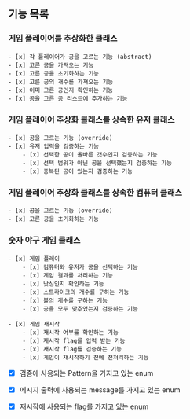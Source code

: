 ## 기능 목록

### 게임 플레이어를 추상화한 클래스
    - [x] 각 플레이어가 공을 고르는 기능 (abstract)
    - [x] 고른 공을 가져오는 기능
    - [x] 고른 공을 초기화하는 기능
    - [x] 고른 공의 개수를 가져오는 기능
    - [x] 이미 고른 공인지 확인하는 기능
    - [x] 공을 고른 공 리스트에 추가하는 기능


### 게임 플레이어 추상화 클래스를 상속한 유저 클래스
    - [x] 공을 고르는 기능 (override)
    - [x] 유저 입력을 검증하는 기능
        - [x] 선택한 공이 올바른 갯수인지 검증하는 기능
        - [x] 선택 범위가 아닌 공을 선택했는지 검증하는 기능
        - [x] 중복된 공이 있는지 검증하는 기능


### 게임 플레이어 추상화 클래스를 상속한 컴퓨터 클래스
    - [x] 공을 고르는 기능 (override)
    - [x] 고른 공을 초기화하는 기능


### 숫자 야구 게임 클래스
    - [x] 게임 플레이
        - [x] 컴퓨터와 유저가 공을 선택하는 기능
        - [x] 게임 결과를 처리하는 기능
        - [x] 낫싱인지 확인하는 기능
        - [x] 스트라이크의 개수를 구하는 기능
        - [x] 볼의 개수를 구하는 기능
        - [x] 공을 모두 맞추었는지 검증하는 기능

    - [x] 게임 재시작
        - [x] 재시작 여부를 확인하는 기능
        - [x] 재시작 flag를 입력 받는 기능
        - [x] 재시작 flag를 검증하는 기능
        - [x] 게임이 재시작하기 전에 전처리하는 기능


- [x] 검증에 사용되는 Pattern을 가지고 있는 enum


- [x] 메시지 출력에 사용되는 message를 가지고 있는 enum


- [x] 재시작에 사용되는 flag를 가지고 있는 enum
